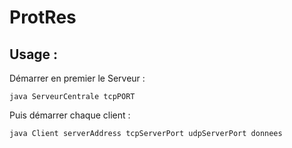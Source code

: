 # ProtRes

## Usage :

Démarrer en premier le Serveur :

    java ServeurCentrale tcpPORT

Puis démarrer chaque client :

    java Client serverAddress tcpServerPort udpServerPort donnees
